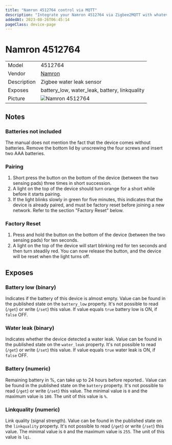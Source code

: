 ```yaml
---
title: "Namron 4512764 control via MQTT"
description: "Integrate your Namron 4512764 via Zigbee2MQTT with whatever smart home infrastructure you are using without the vendor's bridge or gateway."
addedAt: 2023-08-26T06:45:14
pageClass: device-page
---
```


<!-- !!!! -->
<!-- ATTENTION: This file is auto-generated through docgen! -->
<!-- You can only edit the "Notes"-Section between the two comment lines "Notes BEGIN" and "Notes END". -->
<!-- Do not use h1 or h2 heading within "## Notes"-Section. -->
<!-- !!!! -->

# Namron 4512764

|     |     |
|-----|-----|
| Model | 4512764  |
| Vendor  | [Namron](/supported-devices/#v=Namron)  |
| Description | Zigbee water leak sensor |
| Exposes | battery_low, water_leak, battery, linkquality |
| Picture | ![Namron 4512764](https://www.zigbee2mqtt.io/images/devices/4512764.jpg) |


<!-- Notes BEGIN: You can edit here. Add "## Notes" headline if not already present. -->
## Notes
### Batteries not included
The manual does not mention the fact that the device comes without batteries. Remove the bottom lid by unscrewing the four screws and insert two AAA batteries.

### Pairing
1. Short press the button on the bottom of the device (between the two sensing pads) three times in short succession.
2. A light on the top of the device should turn orange for a short while before it starts pairing.
3. If the light blinks slowly in green for five minutes, this indicates that the device is already paired, and must be factory reset before joining a new network. Refer to the section "Factory Reset" below.

### Factory Reset
1. Press and hold the button on the bottom of the device (between the two sensing pads) for ten seconds.
2. A light on the top of the device will start blinking red for ten seconds and then turn steadily red. You can now release the button, and the device will be reset when the light turns off.
<!-- Notes END: Do not edit below this line -->




## Exposes

### Battery low (binary)
Indicates if the battery of this device is almost empty.
Value can be found in the published state on the `battery_low` property.
It's not possible to read (`/get`) or write (`/set`) this value.
If value equals `true` battery low is ON, if `false` OFF.

### Water leak (binary)
Indicates whether the device detected a water leak.
Value can be found in the published state on the `water_leak` property.
It's not possible to read (`/get`) or write (`/set`) this value.
If value equals `true` water leak is ON, if `false` OFF.

### Battery (numeric)
Remaining battery in %, can take up to 24 hours before reported..
Value can be found in the published state on the `battery` property.
It's not possible to read (`/get`) or write (`/set`) this value.
The minimal value is `0` and the maximum value is `100`.
The unit of this value is `%`.

### Linkquality (numeric)
Link quality (signal strength).
Value can be found in the published state on the `linkquality` property.
It's not possible to read (`/get`) or write (`/set`) this value.
The minimal value is `0` and the maximum value is `255`.
The unit of this value is `lqi`.

